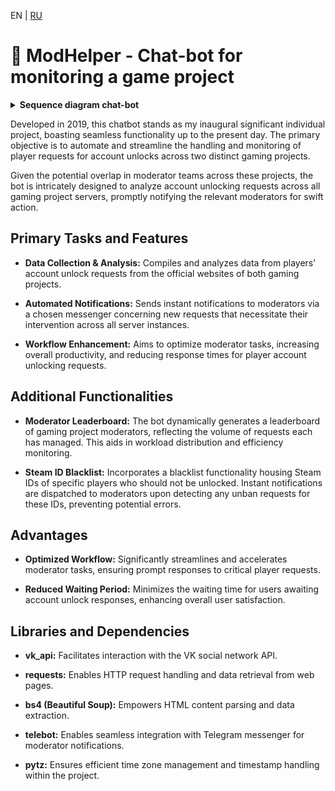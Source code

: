 EN | [RU](README-ru.md)

# 🦉 ModHelper - Chat-bot for monitoring a game project

<details>
  
<summary><b>Sequence diagram chat-bot</b></summary>

```mermaid
sequenceDiagram
    ModHelper->>+Website: Receiving requests from players
    Website-->>-ModHelper: Sending a list of requests
    ModHelper->>+Script: Checking the list for new requests
    Script->>+DB_Temp_requests: Saving a request
    DB_Temp_requests-->>-Script: Request saved
    Script-->>-ModHelper: New requests found
    ModHelper->>+Chat: Sending a notification to the moderators' chat
    Chat-->>-ModHelper: Notification has been sent
    ModHelper->>+Website: Verification of requests for review
    Website-->>-ModHelper: Request reviewed by moderator
    ModHelper->>+Script: Retain the moderator who reviewed the request
    Script->>+DB_Moderators: Saving a moderator
    DB_Moderators-->>-Script: Moderator saved
    Script-->>-ModHelper: The moderator and the number of requests processed are stored in DB
    ModHelper->>+Script: Remove the reviewed request from the list
    Script->>+DB_Temp_requests: Deleting an entry
    DB_Temp_requests-->>-Script: Entry deleted
    Script-->>-ModHelper: Request removed from the list
    ModHelper->>+Chat: Sending a notification to the moderators' chat
    Chat-->>-ModHelper: Notification has been sent
```

</details>

Developed in 2019, this chatbot stands as my inaugural significant individual project, boasting seamless functionality up to the present day. The primary objective is to automate and streamline the handling and monitoring of player requests for account unlocks across two distinct gaming projects.

Given the potential overlap in moderator teams across these projects, the bot is intricately designed to analyze account unlocking requests across all gaming project servers, promptly notifying the relevant moderators for swift action.

## Primary Tasks and Features

- **Data Collection & Analysis:** Compiles and analyzes data from players' account unlock requests from the official websites of both gaming projects.
  
- **Automated Notifications:** Sends instant notifications to moderators via a chosen messenger concerning new requests that necessitate their intervention across all server instances.

- **Workflow Enhancement:** Aims to optimize moderator tasks, increasing overall productivity, and reducing response times for player account unlocking requests.

## Additional Functionalities

- **Moderator Leaderboard:** The bot dynamically generates a leaderboard of gaming project moderators, reflecting the volume of requests each has managed. This aids in workload distribution and efficiency monitoring.
  
- **Steam ID Blacklist:** Incorporates a blacklist functionality housing Steam IDs of specific players who should not be unlocked. Instant notifications are dispatched to moderators upon detecting any unban requests for these IDs, preventing potential errors.

## Advantages

- **Optimized Workflow:** Significantly streamlines and accelerates moderator tasks, ensuring prompt responses to critical player requests.
  
- **Reduced Waiting Period:** Minimizes the waiting time for users awaiting account unlock responses, enhancing overall user satisfaction.

## Libraries and Dependencies

- **vk_api:** Facilitates interaction with the VK social network API.
  
- **requests:** Enables HTTP request handling and data retrieval from web pages.
  
- **bs4 (Beautiful Soup):** Empowers HTML content parsing and data extraction.
  
- **telebot:** Enables seamless integration with Telegram messenger for moderator notifications.
  
- **pytz:** Ensures efficient time zone management and timestamp handling within the project.
